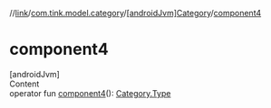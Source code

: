 //[link](../../index.md)/[com.tink.model.category](../index.md)/[[androidJvm]Category](index.md)/[component4](component4.md)



# component4  
[androidJvm]  
Content  
operator fun [component4](component4.md)(): [Category.Type](-type/index.md)  



